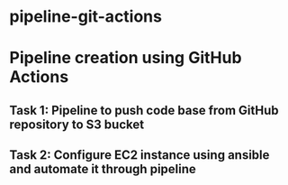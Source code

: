 # pipeline-git-actions
# Pipeline creation using GitHub Actions 

## Task 1: Pipeline to push code base from GitHub repository to S3 bucket

## Task 2: Configure EC2 instance using ansible and automate it through pipeline